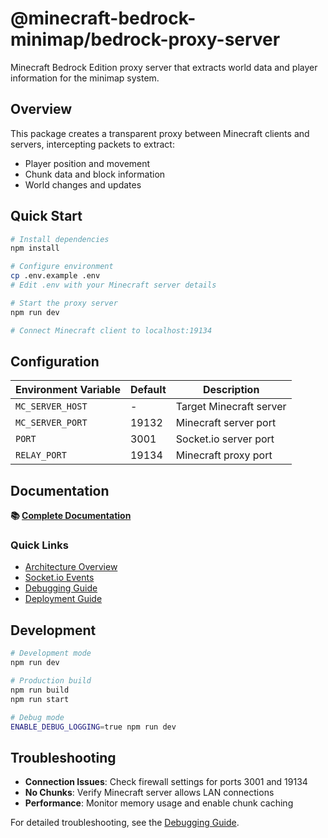 # @minecraft-bedrock-minimap/bedrock-proxy-server

Minecraft Bedrock Edition proxy server that extracts world data and player information for the minimap system.

## Overview

This package creates a transparent proxy between Minecraft clients and servers, intercepting packets to extract:
- Player position and movement
- Chunk data and block information
- World changes and updates

## Quick Start

```bash
# Install dependencies
npm install

# Configure environment
cp .env.example .env
# Edit .env with your Minecraft server details

# Start the proxy server
npm run dev

# Connect Minecraft client to localhost:19134
```

## Configuration

| Environment Variable | Default | Description |
|---------------------|---------|-------------|
| `MC_SERVER_HOST` | - | Target Minecraft server |
| `MC_SERVER_PORT` | 19132 | Minecraft server port |
| `PORT` | 3001 | Socket.io server port |
| `RELAY_PORT` | 19134 | Minecraft proxy port |

## Documentation

**📚 [Complete Documentation](../../docs/packages/bedrock-proxy-server.md)**

### Quick Links

- [Architecture Overview](../../docs/architecture/overview.md)
- [Socket.io Events](../../docs/api/socket-events.md)
- [Debugging Guide](../../docs/guides/debugging.md)
- [Deployment Guide](../../docs/guides/deployment.md)

## Development

```bash
# Development mode
npm run dev

# Production build
npm run build
npm run start

# Debug mode
ENABLE_DEBUG_LOGGING=true npm run dev
```

## Troubleshooting

- **Connection Issues**: Check firewall settings for ports 3001 and 19134
- **No Chunks**: Verify Minecraft server allows LAN connections
- **Performance**: Monitor memory usage and enable chunk caching

For detailed troubleshooting, see the [Debugging Guide](../../docs/guides/debugging.md).